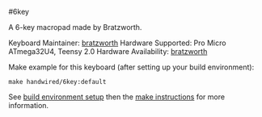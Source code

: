 #6key

A 6-key macropad made by Bratzworth.


Keyboard Maintainer: [bratzworth](https://github.com/Bratzworth)
Hardware Supported: Pro Micro ATmega32U4, Teensy 2.0 
Hardware Availability: [bratzworth](https://github.com/Bratzworth/6key)

Make example for this keyboard (after setting up your build environment):

    make handwired/6key:default

See [build environment setup](https://docs.qmk.fm/#/getting_started_build_tools) then the [make instructions](https://docs.qmk.fm/#/getting_started_make_guide) for more information.
